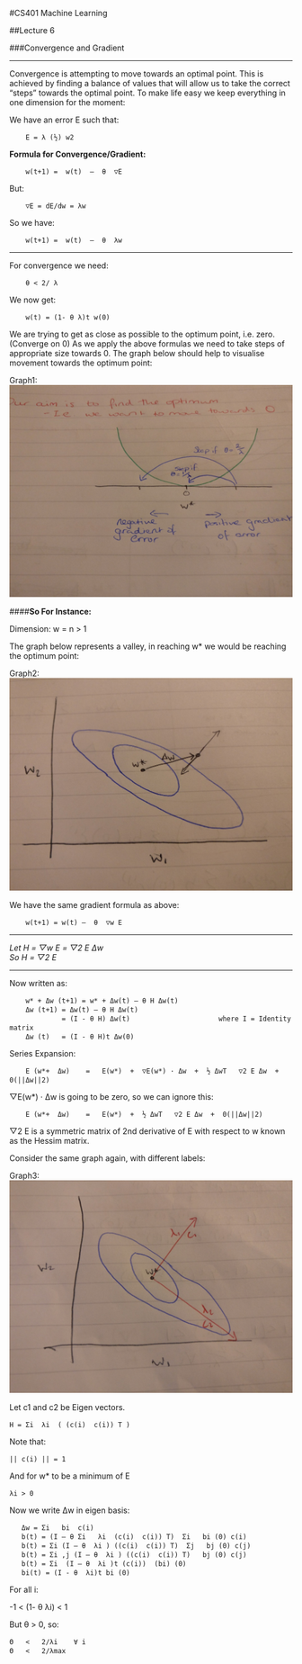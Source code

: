 #CS401 Machine Learning  
    
##Lecture 6

###Convergence and Gradient
****
Convergence is attempting to move towards an optimal point. This is achieved by finding a balance of values that will allow us to take the correct “steps” towards the optimal point.
To make life easy we keep everything in one dimension for the moment: 

We have an error E such that: 
        
        E = λ (½) w2

**Formula for Convergence/Gradient:**  
        
        w(t+1) =  w(t)  –  θ  ▽E  	
But:   
        
        ▽E = dE/dw = λw   
So we have:   
        
        w(t+1) =  w(t)  –  θ  λw

****


For convergence we need:    
    
        θ < 2/ λ

We now get: 
    
        w(t) = (1- θ λ)t w(0)

We are trying to get as close as possible to the optimum point, i.e. zero. (Converge on 0) As we apply the above formulas we need to take steps of appropriate size towards 0. The graph below should help to visualise movement towards the optimum point:
 
Graph1: ![graph1](/img/lecture-06/Lecture6-Image1.jpg)
 
####**So For Instance:**

Dimension: w = n > 1

The graph below represents a valley, in reaching w* we would be reaching the optimum point:

Graph2: ![Alt](\img\lecture-06\Lecture6-Image2.jpg "Graph1")

We have the same gradient formula as above:

        w(t+1) = w(t) –  θ  ▽w E
****
*Let H = ▽w E = ▽2 E Δw  
So H = ▽2 E*
****
Now written as:
        
        w* + Δw (t+1) = w* + Δw(t) – θ H Δw(t)
        Δw (t+1) = Δw(t) – θ H Δw(t)
                 = (I - θ H) Δw(t)  	                where I = Identity matrix
        Δw (t)   = (I - θ H)t Δw(0)

Series Expansion:

        E (w*+  Δw)    =   E(w*)  +  ▽E(w*) · Δw  +  ½ ΔwT   ▽2 E Δw  +  0(||Δw||2)
        
▽E(w*) · Δw  is going to be zero, so we can ignore this:
        
        E (w*+  Δw)    =   E(w*)  +  ½ ΔwT   ▽2 E Δw  +  0(||Δw||2)
        
▽2 E is a symmetric matrix of 2nd derivative of E with respect to w known as the Hessim matrix. 

Consider the same graph again, with different labels:
 
Graph3: ![Alt](\img\lecture-06\Lecture6-Image3.jpg "Graph3")

Let c1 and c2 be Eigen vectors.
	
    H = Σi  λi  ( (c(i)  c(i)) T )
Note that:

	|| c(i) || = 1  	
And for w* to be a minimum of E 
	
    λi > 0

Now we write Δw in eigen basis:
	
       Δw = Σi   bi  c(i)  
	   b(t) = (I – θ Σi   λi  (c(i)  c(i)) T)  Σi   bi (0) c(i)  
	   b(t) = Σi (I – θ  λi ) ((c(i)  c(i)) T)  Σj   bj (0) c(j)  
	   b(t) = Σi ,j (I – θ  λi ) ((c(i)  c(i)) T)   bj (0) c(j) 
	   b(t) = Σi  (I – θ  λi )t (c(i))  (bi) (0)
	   bi(t) = (I - θ  λi)t bi (0)

For all i:

-1   <   (1- θ  λi)   <   1

But θ > 0, so:

	Θ   <   2/λi 	∀ i
	Θ   <   2/λmax




